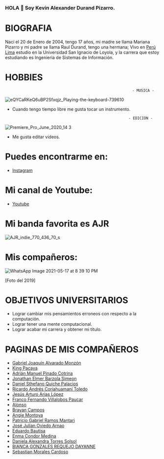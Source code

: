 ### HOLA  👋  Soy Kevin Alexander Durand Pizarro.

# BIOGRAFIA
 Nací el 20 de Enero de 2004, tengo 17 años, mi madre se llama Mariana Pizarro y mi padre se llama Raul Durand, tengo una hermana;
 Vivo en [Perú](https://www.google.com/search?q=peru&sxsrf=ALeKk01zhPhj3kJXCB_JTW19TAyRDQxPVQ:1621300594451&source=lnms&tbm=isch&sa=X&ved=2ahUKEwi5i4awh9LwAhWoILkGHc5mDKIQ_AUoAnoECAEQBA&biw=1536&bih=760) [Lima](https://www.google.com/search?q=Lima&sxsrf=ALeKk02o0qCb04gAnXa3efCwIgLDOoQusQ:1621301067587&source=lnms&tbm=isch&sa=X&ved=2ahUKEwjb_tORidLwAhWxH7kGHcZYDsQQ_AUoAnoECAEQBA&biw=1536&bih=760) estudio en la Universidad San Ignacio de Loyola, y la carrera que estoy estudiando es Ingenieria de Sistemas de Información.
 
 # HOBBIES
 
 

                                                              - MUSICA -     
                                                              
![eQYCaRKeQ6uBP2Sfxqjz_Playing-the-keyboard-739610](https://user-images.githubusercontent.com/84357529/118580004-b19e2780-b754-11eb-8b28-e8595d52117a.jpg) 
- Cuando tengo tiempo libre me gusta tocar un instrumento.
                                                                                                                                                                          
                                                           - EDICIÓN -

                                                             
![Premiere_Pro_June_2020_14 3](https://user-images.githubusercontent.com/84357529/118580018-b95dcc00-b754-11eb-9715-d9c9371764c2.png)
- Me gusta editar videos.
# Puedes encontrarme en:
  - [Instagram](https://www.instagram.com/alex_durand_pizarro/)
 
# Mi canal de Youtube:
 - [Youtube](https://www.youtube.com/channel/UCRw8esxW2kxK3r1VRl3fE6Q)
 
 
# Mi banda favorita es AJR



![AJR_indie_770_436_70_s](https://user-images.githubusercontent.com/84357529/118575207-87943780-b74b-11eb-9e1e-6b97f65bb32e.jpg)

# Mis compañeros: 

![WhatsApp Image 2021-05-17 at 8 39 10 PM](https://user-images.githubusercontent.com/84357529/118582184-8d444a00-b758-11eb-8096-d8e30a52fcdf.jpeg)

 [Foto del 2019]
 
# OBJETIVOS UNIVERSITARIOS 

-   Lograr cambiar mis pensamientos erroneos con respecto a la computación.
-   Lograr tener una mente computacional.
-   Lograr acabar mi carrera y obtener mi título.

# PAGINAS DE MIS COMPAÑEROS
- [Gabriel Joaquín Alvarado Monzón](https://gabrielalvarado.me/)
- [King Pacaya](https://king-pacaya.github.io/)
- [Adrián Manuel Pinado Cotrina](http://adrianpinado.me/)
- [Jonathan Elmer Barzola Simeon](https://jobasi128.github.io/)
- [Daniel Sthefano Quiche Palacios](https://www.danielquichepalacios.com/)
- [Ricardo Andrés Coriahuamaní Toledo](http://ricardocoria.byethost12.com/?i=1)
- [Jesús Arturo Arias López](https://skeletus.github.io/)
- [Franco Fernando Villalobos Paucar](https://wolfzerov.github.io/WolfZero.github.io/)
- [Alonso](https://www.jesusalonsosalazarmallqui.me/)
- [Brayan Campos](https://www.brayanelmercampossanchez.me/)
- [Angie Montoya](https://angiemichellemontoyarocca.github.io/)
- [Patricio Gabriel Ramos Mantari](http://patriciogabrielramosmantari.me/)
- [José Julian Oviedo Arnao](https://joseoviedoar.github.io/github.io/)
- [Eduardo Bautisa](https://electroscopic-place.000webhostapp.com/)
- [Enma Condor Medina](https://www.enmamilagroscondormedina.me/)
- [Daniela Alexandra Torres Solsol](https://danielatorres14.github.io/)
- [BIANCA GONZALES REQUEJO DAYANNE](https://biancagonzalesrequejo.github.io/BiancaGonzalesRequejoDayanne/)
- [Sebastian Morales Cardoso](http://sebastianmoralescardoso.me/)
